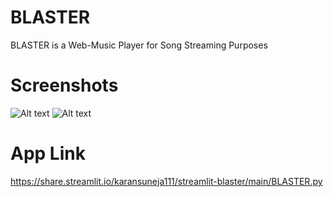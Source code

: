 # BLASTER
BLASTER is a Web-Music Player for Song Streaming Purposes

# Screenshots
![Alt text](https://github.com/karansuneja111/streamlit-Blaster/blob/main/Screenshots/1.png?raw=true!)
![Alt text](https://github.com/karansuneja111/streamlit-Blaster/blob/main/Screenshots/3.png?raw=true!)


# App Link
https://share.streamlit.io/karansuneja111/streamlit-blaster/main/BLASTER.py
